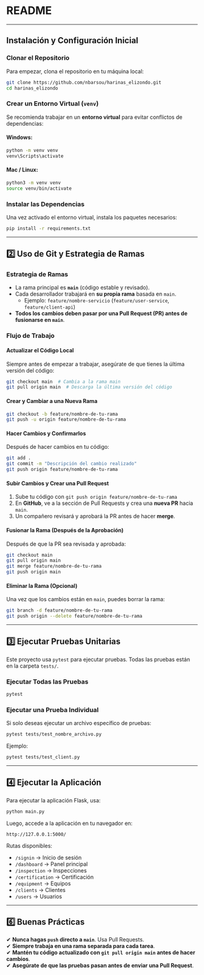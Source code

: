 # README

---

## **Instalación y Configuración Inicial**

### **Clonar el Repositorio**

Para empezar, clona el repositorio en tu máquina local:

```bash
git clone https://github.com/nbarsou/harinas_elizondo.git
cd harinas_elizondo
```

### **Crear un Entorno Virtual (`venv`)**

Se recomienda trabajar en un **entorno virtual** para evitar conflictos de dependencias:

#### **Windows:**

```bash
python -m venv venv
venv\Scripts\activate
```

#### **Mac / Linux:**

```bash
python3 -m venv venv
source venv/bin/activate
```

### **Instalar las Dependencias**

Una vez activado el entorno virtual, instala los paquetes necesarios:

```bash
pip install -r requirements.txt
```

---

## **2️⃣ Uso de Git y Estrategia de Ramas**

### **Estrategia de Ramas**

- La rama principal es **`main`** (código estable y revisado).
- Cada desarrollador trabajará en **su propia rama** basada en `main`.
  - Ejemplo: `feature/nombre-servicio` (`feature/user-service`, `feature/client-api`)
- **Todos los cambios deben pasar por una Pull Request (PR) antes de fusionarse en `main`**.

### **Flujo de Trabajo**

#### **Actualizar el Código Local**

Siempre antes de empezar a trabajar, asegúrate de que tienes la última versión del código:

```bash
git checkout main  # Cambia a la rama main
git pull origin main  # Descarga la última versión del código
```

#### **Crear y Cambiar a una Nueva Rama**

```bash
git checkout -b feature/nombre-de-tu-rama
git push -u origin feature/nombre-de-tu-rama
```

#### **Hacer Cambios y Confirmarlos**

Después de hacer cambios en tu código:

```bash
git add .
git commit -m "Descripción del cambio realizado"
git push origin feature/nombre-de-tu-rama
```

#### **Subir Cambios y Crear una Pull Request**

1. Sube tu código con `git push origin feature/nombre-de-tu-rama`
2. En **GitHub**, ve a la sección de Pull Requests y crea una **nueva PR** hacia `main`.
3. Un compañero revisará y aprobará la PR antes de hacer **merge**.

#### **Fusionar la Rama (Después de la Aprobación)**

Después de que la PR sea revisada y aprobada:

```bash
git checkout main
git pull origin main
git merge feature/nombre-de-tu-rama
git push origin main
```

#### **Eliminar la Rama (Opcional)**

Una vez que los cambios están en `main`, puedes borrar la rama:

```bash
git branch -d feature/nombre-de-tu-rama
git push origin --delete feature/nombre-de-tu-rama
```

---

## **3️⃣ Ejecutar Pruebas Unitarias**

Este proyecto usa `pytest` para ejecutar pruebas. Todas las pruebas están en la carpeta `tests/`.

### **Ejecutar Todas las Pruebas**

```bash
pytest
```

### **Ejecutar una Prueba Individual**

Si solo deseas ejecutar un archivo específico de pruebas:

```bash
pytest tests/test_nombre_archivo.py
```

Ejemplo:

```bash
pytest tests/test_client.py
```

---

## **4️⃣ Ejecutar la Aplicación**

Para ejecutar la aplicación Flask, usa:

```bash
python main.py
```

Luego, accede a la aplicación en tu navegador en:

```
http://127.0.0.1:5000/
```

Rutas disponibles:

- `/signin` → Inicio de sesión
- `/dashboard` → Panel principal
- `/inspection` → Inspecciones
- `/certification` → Certificación
- `/equipment` → Equipos
- `/clients` → Clientes
- `/users` → Usuarios

---

## **6️⃣ Buenas Prácticas**

✔ **Nunca hagas `push` directo a `main`**. Usa Pull Requests.  
✔ **Siempre trabaja en una rama separada para cada tarea**.  
✔ **Mantén tu código actualizado con `git pull origin main` antes de hacer cambios**.  
✔ **Asegúrate de que las pruebas pasan antes de enviar una Pull Request**.
